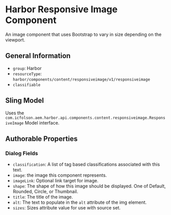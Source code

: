 # Harbor Responsive Image Component

An image component that uses Bootstrap to vary in size depending on the viewport.

## General Information

* `group`: Harbor
* `resourceType`: `harbor/components/content/responsiveimage/v1/responsiveimage`
* `classifiable`

## Sling Model

Uses the `com.icfolson.aem.harbor.api.components.content.responsiveimage.ResponsiveImage` Model interface.

## Authorable Properties

### Dialog Fields
* `classification`: A list of tag based classifications associated with this text.
* `image`: the image this component represents.
* `imageLink`: Optional link target for image.
* `shape`: The shape of how this image should be displayed. One of Default, Rounded, Circle, or Thumbnail.
* `title`: The title of the image.
* `alt`: The text to populate in the `alt` attribute of the img element.
* `sizes`: Sizes attribute value for use with source set.
